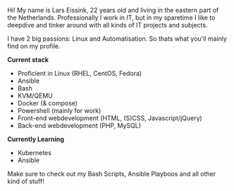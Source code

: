 Hi!
My name is Lars Eissink, 22 years old and living in the eastern part of the Netherlands.
Professionally I work in IT, but in my sparetime I like to deepdive and tinker around with all kinds of IT projects and subjects.

I have 2 big passions: Linux and Automatisation. So thats what you'll mainly find on my profile.

**Current stack**
* Proficient in Linux (RHEL, CentOS, Fedora)
* Ansible
* Bash
* KVM/QEMU
* Docker (& compose)
* Powershell (mainly for work)
* Front-end webdevelopment (HTML, (S)CSS, Javascript/jQuery)
* Back-end webdevelopment (PHP, MySQL)

**Currently Learning**
* Kubernetes
* Ansible

Make sure to check out my Bash Scripts, Ansible Playboos and all other kind of stuff!
